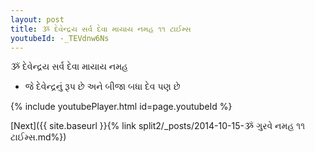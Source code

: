 ```yaml
---
layout: post
title: ૐ દેવેન્દ્રય સર્વ દેવા માયાય નમહ ૧૧ ટાઈમ્સ
youtubeId: -_TEVdnw6Ns
---
```

 
 
 ૐ દેવેન્દ્રય સર્વ દેવા માયાય નમહ  
 
 -  જે દેવેન્દ્રનું રૂપ છે અને બીજા બધા દેવ પણ છે 
 
  
 
  
 
 
 
 
 
 


{% include youtubePlayer.html id=page.youtubeId %}
 
[Next]({{ site.baseurl }}{% link  split2/_posts/2014-10-15-ૐ ગુરવે નમહ ૧૧ ટાઈમ્સ.md%})
 
